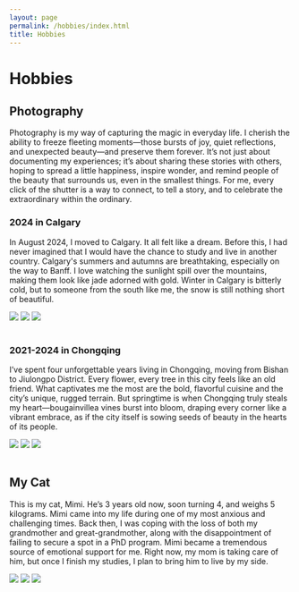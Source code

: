 ```yaml
---
layout: page
permalink: /hobbies/index.html
title: Hobbies
---
```


# Hobbies

## Photography

Photography is my way of capturing the magic in everyday life. I cherish the ability to freeze fleeting moments—those bursts of joy, quiet reflections, and unexpected beauty—and preserve them forever. It’s not just about documenting my experiences; it’s about sharing these stories with others, hoping to spread a little happiness, inspire wonder, and remind people of the beauty that surrounds us, even in the smallest things. For me, every click of the shutter is a way to connect, to tell a story, and to celebrate the extraordinary within the ordinary.

### 2024 in Calgary

In August 2024, I moved to Calgary. It all felt like a dream. Before this, I had never imagined that I would have the chance to study and live in another country. Calgary's summers and autumns are breathtaking, especially on the way to Banff. I love watching the sunlight spill over the mountains, making them look like jade adorned with gold. Winter in Calgary is bitterly cold, but to someone from the south like me, the snow is still nothing short of beautiful.


<div class="third">
<img src="/image/Calgary01.jpg">
<img src="/image/Calgary02.jpg">
<img src="/image/Calgary03.jpg">
</div>
<br>

### 2021-2024 in Chongqing

I’ve spent four unforgettable years living in Chongqing, moving from Bishan to Jiulongpo District. Every flower, every tree in this city feels like an old friend. What captivates me the most are the bold, flavorful cuisine and the city’s unique, rugged terrain. But springtime is when Chongqing truly steals my heart—bougainvillea vines burst into bloom, draping every corner like a vibrant embrace, as if the city itself is sowing seeds of beauty in the hearts of its people.

<div class="third">
<img src="/image/Photo No.1.jpg">
<img src="/image/Photo No.2.jpg">
<img src="/image/Photo No.3.jpg">
</div>
<br>

## My Cat

This is my cat, Mimi. He’s 3 years old now, soon turning 4, and weighs 5 kilograms. Mimi came into my life during one of my most anxious and challenging times. Back then, I was coping with the loss of both my grandmother and great-grandmother, along with the disappointment of failing to secure a spot in a PhD program. Mimi became a tremendous source of emotional support for me. Right now, my mom is taking care of him, but once I finish my studies, I plan to bring him to live by my side.

<div class="third">
<img src="/image/Cat No.1.jpg">
<img src="/image/Cat No.2.jpg">
<img src="/image/Cat No.3.jpg">
</div>
<br>

